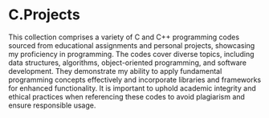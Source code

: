 # C.Projects

This collection comprises a variety of C and C++ programming codes sourced from educational assignments and personal projects, showcasing my proficiency in programming. The codes cover diverse topics, including data structures, algorithms, object-oriented programming, and software development. They demonstrate my ability to apply fundamental programming concepts effectively and incorporate libraries and frameworks for enhanced functionality. It is important to uphold academic integrity and ethical practices when referencing these codes to avoid plagiarism and ensure responsible usage.
